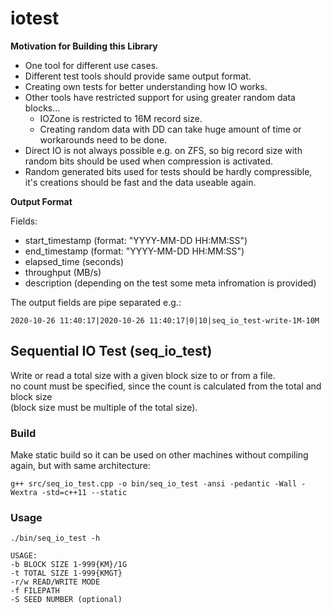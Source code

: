 # iotest

__Motivation for Building this Library__

* One tool for different use cases.
* Different test tools should provide same output format.
* Creating own tests for better understanding how IO works.
* Other tools have restricted support for using greater random data blocks...
  * IOZone is restricted to 16M record size.
  * Creating random data with DD can take huge amount of time or workarounds need to be done.
* Direct IO is not always possible e.g. on ZFS, so big record size with random bits should be used when compression is activated.
* Random generated bits used for tests should be hardly compressible, it's creations should be fast and the data useable again.

__Output Format__

Fields:  
* start_timestamp (format: "YYYY-MM-DD HH:MM:SS")
* end_timestamp (format: "YYYY-MM-DD HH:MM:SS")
* elapsed_time (seconds)
* throughput (MB/s) 
* description (depending on the test some meta infromation is provided)

The output fields are pipe separated e.g.:  

    2020-10-26 11:40:17|2020-10-26 11:40:17|0|10|seq_io_test-write-1M-10M

## Sequential IO Test (seq\_io\_test)

Write or read a total size with a given block size to or from a file.  
no count must be specified, since the count is calculated from the total and block size  
(block size must be multiple of the total size).

### Build

Make static build so it can be used on other machines without compiling again, but with same architecture:  

`g++ src/seq_io_test.cpp -o bin/seq_io_test -ansi -pedantic -Wall -Wextra -std=c++11 --static`

### Usage

`./bin/seq_io_test -h`  

    USAGE:
    -b BLOCK SIZE 1-999{KM}/1G
    -t TOTAL SIZE 1-999{KMGT}
    -r/w READ/WRITE MODE
    -f FILEPATH
    -S SEED NUMBER (optional)

